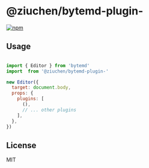 # @ziuchen/bytemd-plugin-

[![npm](https://img.shields.io/npm/v/@bytemd/plugin-.svg)](https://www.npmjs.com/package/@ziuchen/bytemd-plugin-)



## Usage

```js

import { Editor } from 'bytemd'
import  from '@ziuchen/bytemd-plugin-'

new Editor({
  target: document.body,
  props: {
    plugins: [
      (),
      // ... other plugins
    ],
  },
})
```

## License

MIT